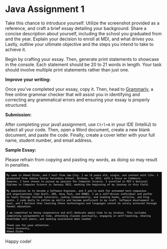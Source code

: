 # Java Assignment 1

Take this chance to introduce yourself. Utilize the screenshot provided as a reference, and craft a brief essay detailing your background. Share a concise description about yourself, including the school you graduated from and the year. Explain your decision to enroll at MDI, and what drives you. Lastly, outline your ultimate objective and the steps you intend to take to achieve it.

Begin by crafting your essay. Then, generate print statements to showcase in the console. Each statement should be 20 to 21 words in length. Your task should involve multiple print statements rather than just one.

**Improve your writing:**

Once you've completed your essay, copy it. Then, head to [Grammarly](https://app.grammarly.com/), a free online grammar checker that will assist you in identifying and correcting any grammatical errors and ensuring your essay is properly structured.

**Submission:**

After completing your java1.assignment, use `Ctrl+A` in your IDE (IntelliJ) to select all your code. Then, open a Word document, create a new blank document, and paste the code. Finally, create a cover letter with your full name, student number, and email address.

**Sample Essay:**

Please refrain from copying and pasting my words, as doing so may result in penalties.

<img src="./assets/self-intro.png"/>

Happy code!
